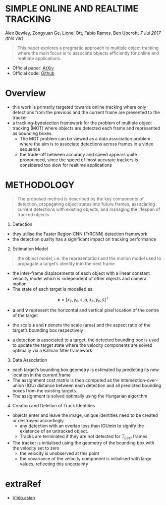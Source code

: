 # SIMPLE ONLINE AND REALTIME TRACKING
Alex Bewley, Zongyuan Ge, Lionel Ott, Fabio Ramos, Ben Upcroft. _7 Jul 2017 (this ver)_

>This paper explores a pragmatic approach to multiple object tracking where the main focus is to associate objects efficiently for online and realtime applications. 

* Official paper: [ArXiv](https://arxiv.org/abs/1602.00763)
* Official code: [Github](https://github.com/abewley/sort)

# Overview
- this work is primarily targeted towards online tracking where only detections from the previous and the current frame are presented to the tracker
- a tracking-bydetection framework for the problem of multiple object tracking (MOT) where objects are detected each frame and represented as bounding boxes.   
  - The MOT problem can be viewed as a data association problem where the aim is to associate detections across frames in a video sequence
  - the trade-off between accuracy and speed appears quite pronounced, since the speed of most accurate trackers is considered too slow for realtime applications

# METHODOLOGY

> The proposed method is described by the key components of detection, propagating object states into future frames, associating current detections with existing objects, and managing the lifespan of tracked objects.

1. Detection

- they utilise the Faster Region CNN (FrRCNN) detection framework
- the detection quality has a significant impact on tracking performance

2. Estimation Model

>  the object model, i.e. the representation and the motion model used to propagate a target’s identity into the next frame

- the inter-frame displacements of each object with a linear constant velocity model which is independent of other objects and camera motion
- The state of each target is modelled as:

$$\boldsymbol{x}=\left[x_{c}, y_{c}, s, a, \dot{x}_{c}, \dot{y}_{c}, \dot{s}\right]^{\top}$$

  - **u** and **v** represent the horizontal and vertical pixel location of the centre of the target
  - the scale **s** and **r** denote the scale (area) and the aspect ratio of the target’s bounding box respectively

-  a detection is associated to a target, the detected bounding box is used to update the target state where the velocity components are solved optimally via a Kalman filter framework

3. Data Association

- each target’s bounding box geometry is estimated by predicting its new location in the current frame
- The assignment cost matrix is then computed as the intersection-over-union (IOU) distance between each detection and all predicted bounding boxes from the existing targets.
- The assignment is solved optimally using the Hungarian algorithm

4. Creation and Deletion of Track Identities

- objects enter and leave the image, unique identities need to be created or destroyed accordingly
  -  any detection with an overlap less than IOUmin to signify the existence of an untracked object.
  -  Tracks are terminated if they are not detected for $T_{Lost}$ frames
-  The tracker is initialised using the geometry of the bounding box with the velocity set to zero
   -  the velocity is unobserved at this point 
   -  the covariance of the velocity component is initialised with large values, reflecting this uncertainty

# extraRef

- [Viblo.asian](https://viblo.asia/p/sort-deep-sort-mot-goc-nhin-ve-object-tracking-phan-1-Az45bPooZxY)